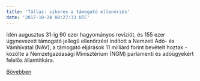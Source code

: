 ```yaml
---
title: 'Tállai: sikeres a támogató ellenőrzés'
date: '2017-10-24 08:27:33 UTC'
---
```


Idén augusztus 31-ig 90 ezer hagyományos revíziót, és 155 ezer úgynevezett támogató jellegű ellenőrzést indított a Nemzeti Adó- és Vámhivatal (NAV), a támogató eljárások 11 milliárd forint bevételt hoztak - közölte a Nemzetgazdasági Minisztérium (NGM) parlamenti és adóügyekért felelős államtitkára.


[Bővebben](http://ift.tt/2yJYw5w)
